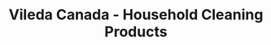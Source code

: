 ---
title: "Vileda Canada - Household Cleaning Products"
url: /laval/vileda-canada-household-cleaning-products/
shop: Haushaltsartikel
---
